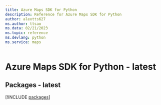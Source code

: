 ```yaml
---
title: Azure Maps SDK for Python
description: Reference for Azure Maps SDK for Python
author: alextts627
ms.author: ttsao
ms.data: 02/21/2023
ms.topic: reference
ms.devlang: python
ms.service: maps
---
```

# Azure Maps SDK for Python - latest
## Packages - latest
[!INCLUDE [packages](maps-index.md)]